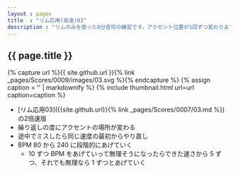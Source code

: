 ```yaml
---
layout : pages
title  : "リム応用(高速)03"
description : "リムのみを使った8分音符の練習です。アクセント位置が1回ずつ変わります。"
---
```


## {{ page.title }}

{% capture url %}{{ site.github.url }}{% link _pages/Scores/0009/images/03.svg %}{% endcapture %}
{% assign caption = '' | markdownify %}
{% include thumbnail.html url=url caption=caption %}

* [リム応用03]({{site.github.url}}{% link _pages/Scores/0007/03.md %})の2倍速版
* 繰り返しの度にアクセントの場所が変わる
* 途中でミスしたら同じ速度の最初からやり直し
* BPM 80 から 240 に段階的にあげていく
  * 10 ずつ BPM をあげていって無理そうになったらできた速さから 5 ずつ、それでも無理なら 1 ずつとあげていく
